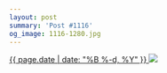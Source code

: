 ```yaml
---
layout: post
summary: 'Post #1116'
og_image: 1116-1280.jpg
---
```


<p>
 <time>
  <a href="/1116">
   {{ page.date | date: "%B %-d, %Y" }}
  </a>
 </time>
 <a href="/1116">
  <img sizes="(min-width: 700px) 50vw, calc(100vw - 2rem)" src="{{ site.assets_url }}/1116-640.jpg" srcset="{{ site.assets_url }}/1116-320.jpg 320w, {{ site.assets_url }}/1116-640.jpg 640w, {{ site.assets_url }}/1116-960.jpg 960w, {{ site.assets_url }}/1116-1280.jpg 1280w"/>
 </a>
</p>
